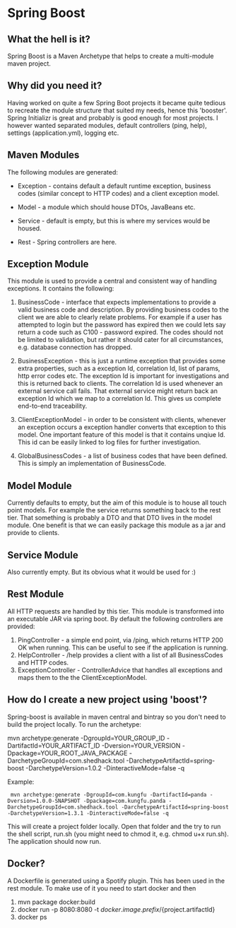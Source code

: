 # Spring Boost

## What the hell is it? 
Spring Boost is a Maven Archetype that helps to create a multi-module maven project.
 
## Why did you need it?  
Having worked on quite a few Spring Boot projects it became quite tedious to recreate the module structure that suited my needs, hence this 'booster'.
Spring Initializr is great and probably is good enough for most projects. 
I however wanted separated modules, default controllers (ping, help), settings (application.yml), logging etc.

## Maven Modules

The following modules are generated:

* Exception - contains default a default runtime exception, business codes (similar concept to HTTP codes) and a client exception model.

* Model - a module which should house DTOs, JavaBeans etc. 

* Service - default is empty, but this is where my services would be housed. 

* Rest - Spring controllers are here. 

## Exception Module

This module is used to provide a central and consistent way of handling exceptions. It contains the following:

1. BusinessCode - interface that expects implementations to provide a valid business code and description. 
By providing business codes to the client we are able to clearly relate problems. 
For example if a user has attempted to login but the password has expired then we could lets say return a code such as C100 - password expired. The codes should not be limited to validation, but rather it should cater for all circumstances, e.g. database connection has dropped. 

2. BusinessException - this is just a runtime exception that provides some extra properties, such as a exception Id, correlation Id, list of params, http error codes etc. The exception Id is important for investigations and this is returned back to clients. The correlation Id is used whenever an external service call fails. That external service might return back an exception Id which we map to a correlation Id. This gives us complete end-to-end traceability.

3. ClientExceptionModel - in order to be consistent with clients, whenever an exception occurs a exception handler converts that exception to this model. One important feature of this model is that it contains unqiue Id. This id can be easily linked to log files for further investigation.

4. GlobalBusinessCodes - a list of business codes that have been defined. This is simply an implementation of BusinessCode.


## Model Module

Currently defaults to empty, but the aim of this module is to house all touch point models. For example the service returns something back to the rest tier. That something is probably a DTO and that DTO lives in the model module. One benefit is that we can easily package this module as a jar and provide to clients.

## Service Module

Also currently empty. But its obvious what it would be used for :)

## Rest Module

All HTTP requests are handled by this tier. This module is transformed into an executable JAR via spring boot. By default the following controllers are provided:

1. PingController - a simple end point, via /ping, which returns HTTP 200 OK when running. This can be useful to see if the application is running.
2. HelpController - /help provides a client with a list of all BusinessCodes and HTTP codes.
3. ExceptionController - ControllerAdvice that handles all exceptions and maps them to the the ClientExceptionModel.

## How do I create a new project using 'boost'?

Spring-boost is available in maven central and bintray so you don't need to build the project locally.
To run the archetype:


mvn archetype:generate -DgroupId=YOUR_GROUP_ID -DartifactId=YOUR_ARTIFACT_ID -Dversion=YOUR_VERSION -Dpackage=YOUR_ROOT_JAVA_PACKAGE -DarchetypeGroupId=com.shedhack.tool -DarchetypeArtifactId=spring-boost -DarchetypeVersion=1.0.2 -DinteractiveMode=false -q

Example:

     mvn archetype:generate -DgroupId=com.kungfu -DartifactId=panda -Dversion=1.0.0-SNAPSHOT -Dpackage=com.kungfu.panda -DarchetypeGroupId=com.shedhack.tool -DarchetypeArtifactId=spring-boost -DarchetypeVersion=1.3.1 -DinteractiveMode=false -q

This will create a project folder locally. Open that folder and the try to run the shell script, run.sh (you might need to chmod it, e.g. chmod u+x run.sh). The application should now run.

## Docker?

A Dockerfile is generated using a Spotify plugin. This has been used in the rest module. To make use of it you need to start docker and then

1. mvn package docker:build
2. docker run -p 8080:8080 -t ${docker.image.prefix}/${project.artifactId}
3. docker ps
